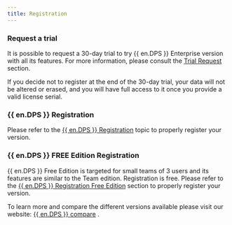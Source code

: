 ```yaml
---
title: Registration
---
```

### Request a trial 
It is possible to request a 30-day trial to try {{ en.DPS }} Enterprise version with all its features. For more information, please consult the [Trial Request](https://devolutions.net/server/trial) section.  

If you decide not to register at the end of the 30-day trial, your data will not be altered or erased, and you will have full access to it once you provide a valid license serial.  

### {{ en.DPS }} Registration 
Please refer to the [{{ en.DPS }} Registration](/server/installation/registration/register-server-license/) topic to properly register your version.  

### {{ en.DPS }} FREE Edition Registration 
{{ en.DPS }} Free Edition is targeted for small teams of 3 users and its features are similar to the Team edition. Registration is free. Please refer to the [{{ en.DPS }} Registration Free Edition](/server/installation/registration/register-free-server-license/) section to properly register your version.  

To learn more and compare the different versions available please visit our website: [{{ en.DPS }} compare](https://devolutions.net/server/compare) . 

